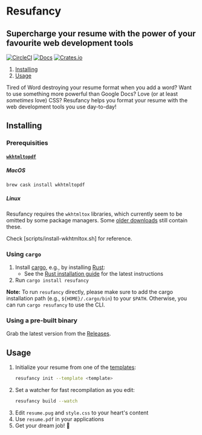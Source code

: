 # Resufancy
## Supercharge your resume with the power of your favourite web development tools

[![CircleCI](https://circleci.com/gh/iredelmeier/resufancy.svg?style=svg)](https://circleci.com/gh/iredelmeier/resufancy)
[![Docs](https://docs.rs/resufancy/badge.svg)](https://docs.rs/resufancy)
[![Crates.io](https://img.shields.io/crates/v/resufancy.svg)](https://crates.io/crates/resufancy)

1. [Installing](#installing)
1. [Usage](#usage)

Tired of Word destroying your resume format when you add a word? Want to use something more powerful than Google Docs? Love (or at least *sometimes* love) CSS? Resufancy helps you format your resume with the web development tools you use day-to-day!

## Installing

### Prerequisities

#### [`wkhtmltopdf`](https://wkhtmltopdf.org/)

##### MacOS

```bash
brew cask install wkhtmltopdf
```

##### Linux

Resufancy requires the `wkhtmltox` libraries, which currently seem to be omitted by some package managers. Some [older downloads](https://wkhtmltopdf.org/downloads.html) still contain these.

Check [scripts/install-wkhtmltox.sh] for reference.

### Using `cargo`

1. Install [cargo](https://github.com/rust-lang/cargo/), e.g., by installing [Rust](https://www.rust-lang.org/):
     * See the [Rust installation guide](https://www.rust-lang.org/tools/install) for the latest instructions
1. Run `cargo install resufancy`

**Note:** To run `resufancy` directly, please make sure to add the cargo installation path (e.g., `${HOME}/.cargo/bin`) to your `$PATH`. Otherwise, you can run `cargo resufancy` to use the CLI.

### Using a pre-built binary

Grab the latest version from the [Releases](https://github.com/iredelmeier/resufancy/releases).

## Usage

1. Initialize your resume from one of the [templates](./templates):
    ```bash
    resufancy init --template <template>
    ```
1. Set a watcher for fast recompilation as you edit:
    ```bash
    resufancy build --watch
    ```
1. Edit `resume.pug` and `style.css` to your heart's content
1. Use `resume.pdf` in your applications
1. Get your dream job! 🎉
